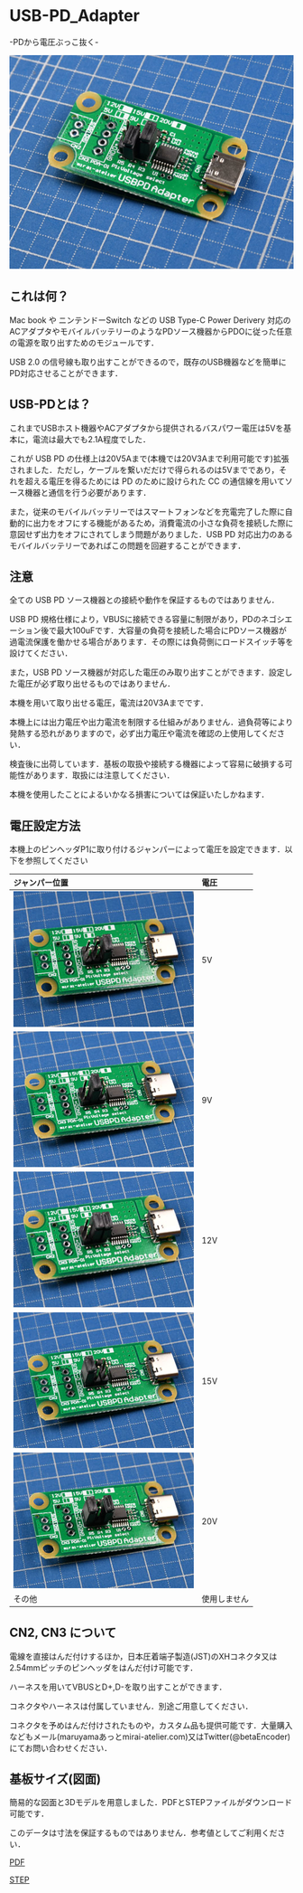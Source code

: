 # USB-PD_Adapter
-PDから電圧ぶっこ抜く-

![USB-PD_Adapter](img/pd_adapter.JPG) 

## これは何？
Mac book や ニンテンドーSwitch などの USB Type-C Power Derivery 対応のACアダプタやモバイルバッテリーのようなPDソース機器からPDOに従った任意の電源を取り出すためのモジュールです．

USB 2.0 の信号線も取り出すことができるので，既存のUSB機器などを簡単にPD対応させることができます．


## USB-PDとは？
これまでUSBホスト機器やACアダプタから提供されるバスパワー電圧は5Vを基本に，電流は最大でも2.1A程度でした．

これが USB PD の仕様上は20V5Aまで(本機では20V3Aまで利用可能です)拡張されました．ただし，ケーブルを繋いだだけで得られるのは5Vまでであり，それを超える電圧を得るためには PD のために設けられた CC の通信線を用いてソース機器と通信を行う必要があります．

また，従来のモバイルバッテリーではスマートフォンなどを充電完了した際に自動的に出力をオフにする機能があるため，消費電流の小さな負荷を接続した際に意図せず出力をオフにされてしまう問題がありました．USB PD 対応出力のあるモバイルバッテリーであればこの問題を回避することができます．


## 注意
全ての USB PD ソース機器との接続や動作を保証するものではありません．

USB PD 規格仕様により，VBUSに接続できる容量に制限があり，PDのネゴシエーション後で最大100uFです．大容量の負荷を接続した場合にPDソース機器が過電流保護を働かせる場合があります．その際には負荷側にロードスイッチ等を設けてください．

また，USB PD ソース機器が対応した電圧のみ取り出すことができます．設定した電圧が必ず取り出せるものではありません．

本機を用いて取り出せる電圧，電流は20V3Aまでです．

本機上には出力電圧や出力電流を制限する仕組みがありません．過負荷等により発熱する恐れがありますので，必ず出力電圧や電流を確認の上使用してください．

検査後に出荷しています．基板の取扱や接続する機器によって容易に破損する可能性があります．取扱には注意してください．

本機を使用したことによるいかなる損害については保証いたしかねます．


## 電圧設定方法
本機上のピンヘッダP1に取り付けるジャンパーによって電圧を設定できます．以下を参照してください

| ジャンパー位置 | 電圧 |
|:--------------|:----|
| ![5V](img/config_5V.JPG)    | 5V  |
| ![9V](img/config_9V.JPG)    | 9V  |
| ![12V](img/config_12V.JPG)  | 12V |
| ![15V](img/config_15V.JPG)  | 15V |
| ![20V](img/config_20V.JPG)  | 20V |
| その他        | 使用しません |

## CN2, CN3 について
電線を直接はんだ付けするほか，日本圧着端子製造(JST)のXHコネクタ又は2.54mmピッチのピンヘッダをはんだ付け可能です．

ハーネスを用いてVBUSとD+,D-を取り出すことができます．

コネクタやハーネスは付属していません．別途ご用意してください．

コネクタを予めはんだ付けされたものや，カスタム品も提供可能です．大量購入などもメール(maruyamaあっとmirai-atelier.com)又はTwitter(@betaEncoder)にてお問い合わせください．

## 基板サイズ(図面)
簡易的な図面と3Dモデルを用意しました．PDFとSTEPファイルがダウンロード可能です．

このデータは寸法を保証するものではありません．参考値としてご利用ください．

[PDF](PD_Adapter.PDF)

[STEP](PD_Adapter.step)